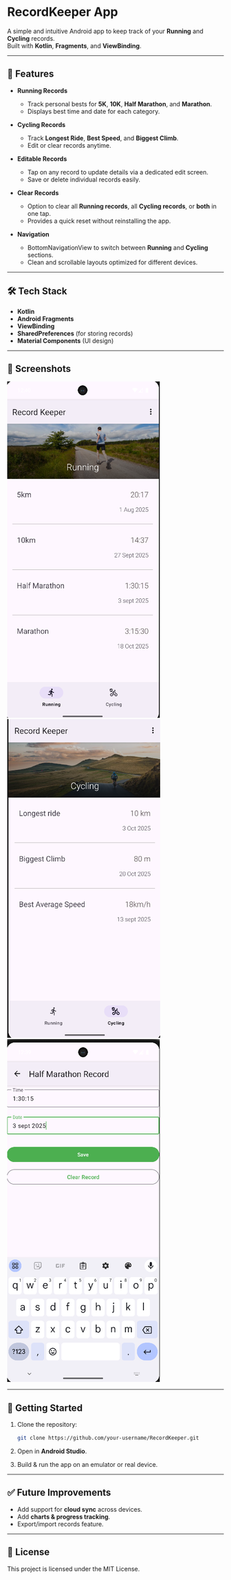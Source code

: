 # RecordKeeper App  

A simple and intuitive Android app to keep track of your **Running** and **Cycling** records.  
Built with **Kotlin**, **Fragments**, and **ViewBinding**.  

---

## 📱 Features  

- **Running Records**  
  - Track personal bests for **5K**, **10K**, **Half Marathon**, and **Marathon**.  
  - Displays best time and date for each category.  

- **Cycling Records**  
  - Track **Longest Ride**, **Best Speed**, and **Biggest Climb**.  
  - Edit or clear records anytime.  

- **Editable Records**  
  - Tap on any record to update details via a dedicated edit screen.  
  - Save or delete individual records easily.  

- **Clear Records**  
  - Option to clear all **Running records**, all **Cycling records**, or **both** in one tap.  
  - Provides a quick reset without reinstalling the app.  

- **Navigation**  
  - BottomNavigationView to switch between **Running** and **Cycling** sections.  
  - Clean and scrollable layouts optimized for different devices.  

---

## 🛠️ Tech Stack  
- **Kotlin**  
- **Android Fragments**  
- **ViewBinding**  
- **SharedPreferences** (for storing records)  
- **Material Components** (UI design)  

---

## 📸 Screenshots  
![running](screenshots/running.png)
![cycling](screenshots/cycling.png)
![editrecord](screenshots/editrecord.png)


---

## 🚀 Getting Started  

1. Clone the repository:  
   ```bash
   git clone https://github.com/your-username/RecordKeeper.git

2. Open in **Android Studio**.

3. Build & run the app on an emulator or real device.

---

## ✅ Future Improvements

* Add support for **cloud sync** across devices.
* Add **charts & progress tracking**.
* Export/import records feature.

---

## 📄 License

This project is licensed under the MIT License.
